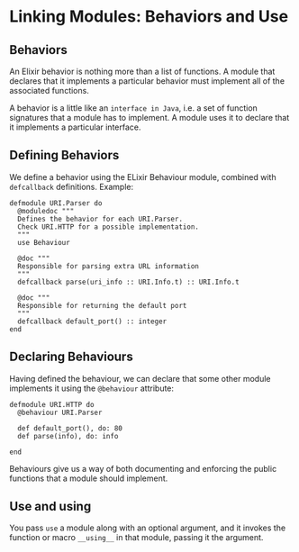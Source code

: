 # Linking Modules: Behaviors and Use

## Behaviors

An Elixir behavior is nothing more than a list of functions. A module that declares that it implements a particular behavior must implement all of the associated functions.

A behavior is a little like an `interface in Java`, i.e. a set of function signatures that a module has to implement. A module uses it to declare that it implements a particular interface.

## Defining Behaviors

We define a behavior using the ELixir Behaviour module, combined with `defcallback` definitions. Example:
```
defmodule URI.Parser do
  @moduledoc """
  Defines the behavior for each URI.Parser.
  Check URI.HTTP for a possible implementation.
  """
  use Behaviour

  @doc """
  Responsible for parsing extra URL information
  """
  defcallback parse(uri_info :: URI.Info.t) :: URI.Info.t

  @doc """
  Responsible for returning the default port
  """
  defcallback default_port() :: integer
end
```

## Declaring Behaviours

Having defined the behaviour, we can declare that some other module implements it using the `@behaviour` attribute:
```
defmodule URI.HTTP do
  @behaviour URI.Parser

  def default_port(), do: 80
  def parse(info), do: info

end
```

Behaviours give us a way of both documenting and enforcing the public functions that a module should implement.

## Use and __using__

You pass `use` a module along with an optional argument, and it invokes the function or macro `__using__` in that module, passing it the argument.
